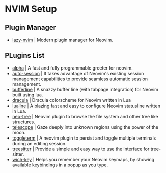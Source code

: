 # NVIM Setup

## Plugin Manager

- [lazy-nvim](https://github.com/folke/lazy.nvim) | Modern plugin manager for Neovim.

## PLugins List
- [alpha](https://github.com/goolord/alpha-nvim) | A fast and fully programmable greeter for neovim.
- [auto-session](https://github.com/rmagatti/auto-session) | It takes advantage of Neovim's existing session management capabilities to provide seamless automatic session management.
- [bufferline](https://github.com/akinsho/bufferline.nvim) | A snazzy buffer line (with tabpage integration) for Neovim built using lua.
- [dracula](https://github.com/Mofiqul/dracula.nvim) | Dracula colorscheme for Neovim written in Lua
- [lualine](https://github.com/nvim-lualine/lualine.nvim) | A blazing fast and easy to configure Neovim statusline written in Lua.
- [neo-tree](https://github.com/nvim-neo-tree/neo-tree.nvim) | Neovim plugin to browse the file system and other tree like structures.
- [telescope](https://github.com/nvim-telescope/telescope.nvim) | Gaze deeply into unknown regions using the power of the moon.
- [toggleterm](https://github.com/akinsho/toggleterm.nvim) | A neovim plugin to persist and toggle multiple terminals during an editing session.
- [treesitter](https://github.com/nvim-treesitter/nvim-treesitter) | Provide a simple and easy way to use the interface for tree-sitter.
- [wich-key](https://github.com/folke/which-key.nvim) | Helps you remember your Neovim keymaps, by showing available keybindings in a popup as you type.

